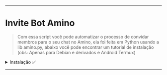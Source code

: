 <hr>

# Invite Bot Amino

> Com essa script você pode automatizar o processo de convidar membros para o seu chat no Amino, ela foi feita em Python usando a lib amino.py, abaixo você pode encontrar um tutorial de instalação (obs: Apenas para Debian e derivados e Android Termux)

<details>
  <summary>Instalação ✅</summary><br>

    
    apt install python python2 -y
    apt install python3 python3-pip -y
    apt install git -y
    git clone https://github.com/JoPowerTech/InviteBotAmino
    cd InviteBotAmino
    pip3 install -r requirements.txt
    python3 main.py
    
</details>
<hr>
